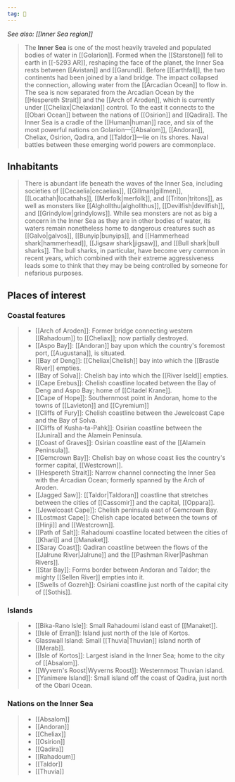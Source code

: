 ```yaml
---
tag: 🌊
---
```

*See also: [[Inner Sea region]]*
> The **Inner Sea** is one of the most heavily traveled and populated bodies of water in [[Golarion]]. Formed when the [[Starstone]] fell to earth in [[-5293 AR]], reshaping the face of the planet, the Inner Sea rests between [[Avistan]] and [[Garund]]. Before [[Earthfall]], the two continents had been joined by a land bridge. The impact collapsed the connection, allowing water from the [[Arcadian Ocean]] to flow in. 
> The sea is now separated from the Arcadian Ocean by the [[Hespereth Strait]] and the [[Arch of Aroden]], which is currently under [[Cheliax|Chelaxian]] control. To the east it connects to the [[Obari Ocean]] between the nations of [[Osirion]] and [[Qadira]].
> The Inner Sea is a cradle of the [[Human|human]] race, and six of the most powerful nations on Golarion—[[Absalom]], [[Andoran]], Cheliax, Osirion, Qadira, and [[Taldor]]—lie on its shores. Naval battles between these emerging world powers are commonplace.



## Inhabitants

> There is abundant life beneath the waves of the Inner Sea, including societies of [[Cecaelia|cecaelias]], [[Gillman|gillmen]], [[Locathah|locathahs]], [[Merfolk|merfolk]], and [[Triton|tritons]], as well as monsters like [[Alghollthu|alghollthus]], [[Devilfish|devilfish]], and [[Grindylow|grindylows]].
> While sea monsters are not as big a concern in the Inner Sea as they are in other bodies of water, its waters remain nonetheless home to dangerous creatures such as [[Galvo|galvos]], [[Bunyip|bunyips]], and [[Hammerhead shark|hammerhead]], [[Jigsaw shark|jigsaw]], and [[Bull shark|bull sharks]]. The bull sharks, in particular, have become very common in recent years, which combined with their extreme aggressiveness leads some to think that they may be being controlled by someone for nefarious purposes.


## Places of interest


### Coastal features

> - [[Arch of Aroden]]: Former bridge connecting western [[Rahadoum]] to [[Cheliax]]; now partially destroyed.
> - [[Aspo Bay]]: [[Andoran]] bay upon which the country's foremost port, [[Augustana]], is situated.
> - [[Bay of Deng]]: [[Cheliax|Chelish]] bay into which the [[Brastle River]] empties.
> - [[Bay of Solva]]: Chelish bay into which the [[River Iseld]] empties.
> - [[Cape Erebus]]: Chelish coastline located between the Bay of Deng and Aspo Bay; home of [[Citadel Krane]].
> - [[Cape of Hope]]: Southernmost point in Andoran, home to the towns of [[Lavieton]] and [[Cyremium]]
> - [[Cliffs of Fury]]: Chelish coastline between the Jewelcoast Cape and the Bay of Solva.
> - [[Cliffs of Kusha-ta-Pahk]]: Osirian coastline between the [[Junira]] and the Alamein Peninsula.
> - [[Coast of Graves]]: Osirian coastline east of the [[Alamein Peninsula]].
> - [[Gemcrown Bay]]: Chelish bay on whose coast lies the country's former capital, [[Westcrown]].
> - [[Hespereth Strait]]: Narrow channel connecting the Inner Sea with the Arcadian Ocean; formerly spanned by the Arch of Aroden.
> - [[Jagged Saw]]: [[Taldor|Taldoran]] coastline that stretches between the cities of [[Cassomir]] and the capital, [[Oppara]].
> - [[Jewelcoast Cape]]: Chelish peninsula east of Gemcrown Bay.
> - [[Lostmast Cape]]: Chelish cape located between the towns of [[Hinji]] and [[Westcrown]].
> - [[Path of Salt]]: Rahadoumi coastline located between the cities of [[Khari]] and [[Manaket]].
> - [[Saray Coast]]: Qadiran coastline between the flows of the [[Jalrune River|Jalrune]] and the [[Pashman River|Pashman Rivers]].
> - [[Star Bay]]: Forms border between Andoran and Taldor; the mighty [[Sellen River]] empties into it.
> - [[Swells of Gozreh]]: Osiriani coastline just north of the capital city of [[Sothis]].

### Islands

> - [[Bika-Rano Isle]]: Small Rahadoumi island east of [[Manaket]].
> - [[Isle of Erran]]: Island just north of the Isle of Kortos.
> - Glasswall Island: Small [[Thuvia|Thuvian]] island north of [[Merab]].
> - [[Isle of Kortos]]: Largest island in the Inner Sea; home to the city of [[Absalom]].
> - [[Wyvern's Roost|Wyverns Roost]]: Westernmost Thuvian island.
> - [[Yanimere Island]]: Small island off the coast of Qadira, just north of the Obari Ocean.

### Nations on the Inner Sea

> - [[Absalom]]
> - [[Andoran]]
> - [[Cheliax]]
> - [[Osirion]]
> - [[Qadira]]
> - [[Rahadoum]]
> - [[Taldor]]
> - [[Thuvia]]







